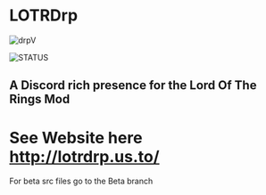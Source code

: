 # LOTRDrp
![drpV](https://img.shields.io/badge/LOTR--Drp-1.8-yellow.svg?link=http://lotrdrp.us.to/&rightlongCache=true&style=for-the-badge)


![STATUS](https://img.shields.io/endpoint.svg?label=Project%20Status%3A&logo=github&style=popout-square&url=https://raw.githubusercontent.com/OtisGoodman/Badge-Controller/master/LOTRDrp.json)

## A Discord rich presence for the Lord Of The Rings Mod
# See Website here http://lotrdrp.us.to/
For beta src files go to the Beta branch
